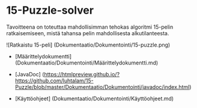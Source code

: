 # 15-Puzzle-solver

Tavoitteena on toteuttaa mahdollisimman tehokas algoritmi 15-pelin ratkaisemiseen, mistä tahansa pelin mahdollisesta alkutilanteesta.

![Ratkaistu 15-peli] (Dokumentaatio/Dokumentointi/15-puzzle.png)

* [Määrittelydokumentti] (Dokumentaatio/Dokumentointi/Määrittelydokumentti.md)

* [JavaDoc] (https://htmlpreview.github.io/?https://github.com/luhtalam/15-Puzzle/blob/master/Dokumentaatio/Dokumentointi/javadoc/index.html)

* [Käyttöohjeet] (Dokumentaatio/Dokumentointi/Käyttöohjeet.md)

